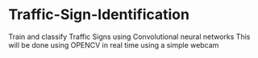 # Traffic-Sign-Identification
Train and classify Traffic Signs using Convolutional neural networks This will be done using OPENCV in real time using a simple webcam
